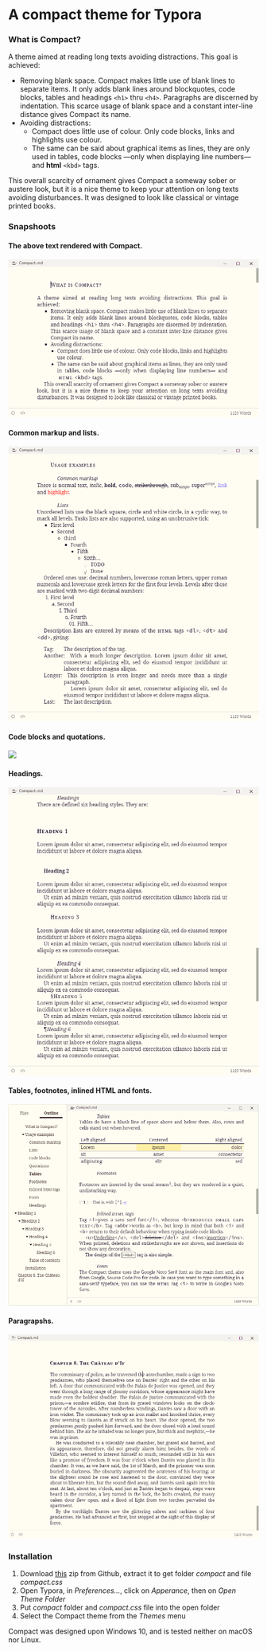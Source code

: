 # A compact theme for Typora
### What is Compact?
A theme aimed at reading long texts avoiding distractions. This goal is achieved:
- Removing blank space. Compact makes little use of blank lines to separate items. It only adds blank lines around blockquotes, code blocks, tables and headings `<h1>` thru `<h4>`. Paragraphs are discerned by indentation. This scarce usage of blank space and a constant inter-line distance gives Compact its name.
- Avoiding distractions:
  - Compact does little use of colour. Only code blocks, links and highlights use colour. 
  - The same can be said about graphical items as lines, they are only used in tables, code blocks —only when displaying line numbers— and <b>html</b> `<kbd>` tags.

This overall scarcity of ornament gives Compact a someway sober or austere look, but it is a nice theme to keep your attention on long texts avoiding disturbances. It was designed to look like classical or vintage printed books.
### Snapshoots
#### The above text rendered with Compact.

![](Snapshoots/1_What.PNG)

#### Common markup and lists.

![](Snapshoots/2_Common_lists.PNG)

#### Code blocks and quotations.

![](Snapshoots/3_Code_1.PNG)

#### Headings.

![](Snapshoots/4_headings.PNG)

#### Tables, footnotes, inlined HTML and fonts.

![](Snapshoots/5_Tables_fn_html_f3.PNG)

#### Paragrapshs.

![](Snapshoots/6_Text.PNG)

### Installation
1. Download [this](https://github.com/FishionYu/typora-blubook-theme/releases/latest) zip from Github, extract it to get folder <i>compact</i> and file <i>compact.css</i>
2. Open Typora, in <i>Preferences…</i>, click on <i>Apperance</i>, then on <i>Open Theme Folder</i>
3. Put <i>compact</i> folder and <i>compact.css</i> file into the open folder
4. Select the Compact theme from the <i>Themes</i> menu

Compact was designed upon Windows 10, and is tested neither on macOS nor Linux.

